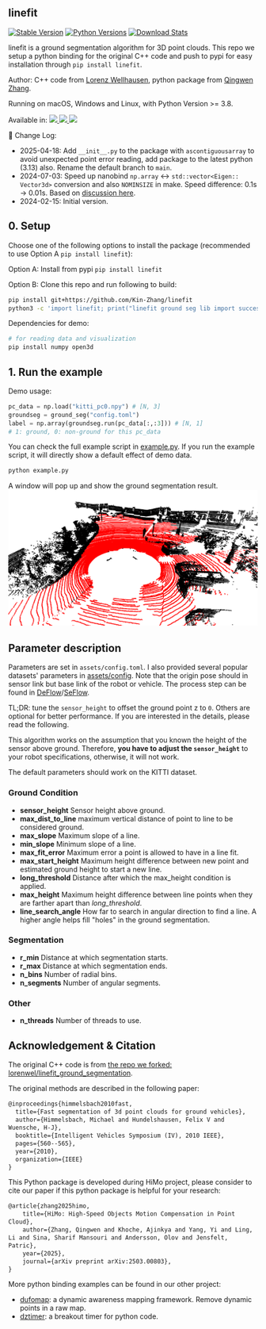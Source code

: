 linefit
---

[![Stable Version](https://img.shields.io/pypi/v/linefit?label=stable)](https://pypi.org/project/linefit/#history)
[![Python Versions](https://img.shields.io/pypi/pyversions/linefit)](https://pypi.org/project/linefit/)
[![Download Stats](https://img.shields.io/pypi/dm/linefit)](https://pypistats.org/packages/linefit)

linefit is a ground segmentation algorithm for 3D point clouds. 
This repo we setup a python binding for the original C++ code and push to pypi for easy installation through `pip install linefit`.

Author: C++ code from [Lorenz Wellhausen](https://github.com/lorenwel), python package from [Qingwen Zhang](https://kin-zhang.github.io/).

Running on macOS, Windows and Linux, with Python Version >= 3.8.

Available in: <a href="https://github.com/Kin-Zhang/linefit"><img src="https://img.shields.io/badge/Windows-0078D6?st&logo=windows&logoColor=white" /> <a href="https://github.com/Kin-Zhang/linefit"><img src="https://img.shields.io/badge/Linux-FCC624?logo=linux&logoColor=black" />  <a href="https://github.com/Kin-Zhang/linefit"><img src="https://img.shields.io/badge/mac%20os-000000?&logo=apple&logoColor=white" /> </a>

<!--  -->
📜 Change Log:
- 2025-04-18: Add `__init__.py` to the package with `ascontiguousarray` to avoid unexpected point error reading, add package to the latest python (3.13) also. Rename the default branch to `main`.
- 2024-07-03: Speed up nanobind `np.array` <-> `std::vector<Eigen:: Vector3d>` conversion and also `NOMINSIZE` in make. Speed difference: 0.1s -> 0.01s. Based on [discussion here](https://github.com/wjakob/nanobind/discussions/426).
- 2024-02-15: Initial version.

## 0. Setup

Choose one of the following options to install the package (recommended to use Option A `pip install linefit`):

Option A: Install from pypi `pip install linefit`

Option B: Clone this repo and run following to build:
```bash
pip install git+https://github.com/Kin-Zhang/linefit
python3 -c 'import linefit; print("linefit ground seg lib import success")'
```

Dependencies for demo:
```bash
# for reading data and visualization
pip install numpy open3d
```

## 1. Run the example

Demo usage:
```python
pc_data = np.load("kitti_pc0.npy") # [N, 3]
groundseg = ground_seg("config.toml")
label = np.array(groundseg.run(pc_data[:,:3])) # [N, 1]
# 1: ground, 0: non-ground for this pc_data
```

You can check the full example script in [example.py](example.py). If you run the example script, it will directly show a default effect of demo data.

```bash
python example.py
```

A window will pop up and show the ground segmentation result.
![](./assets/docs/demo.png)

## Parameter description

Parameters are set in `assets/config.toml`. I also provided several popular datasets' parameters in [assets/config](assets/config). Note that the origin pose should in sensor link but base link of the robot or vehicle. The process step can be found in [DeFlow](https://github.com/KTH-RPL/DeFlow/blob/main/dataprocess/README.md)/[SeFlow](https://github.com/KTH-RPL/SeFlow/blob/main/dataprocess/README.md).

TL;DR: tune the `sensor_height` to offset the ground point z to `0`. Others are optional for better performance. If you are interested in the details, please read the following.


This algorithm works on the assumption that you known the height of the sensor above ground. 
Therefore, **you have to adjust the `sensor_height`** to your robot specifications, otherwise, it will not work.

The default parameters should work on the KITTI dataset.

### Ground Condition
- **sensor_height**  Sensor height above ground.
- **max_dist_to_line**  maximum vertical distance of point to line to be considered ground.
- **max_slope**  Maximum slope of a line.
- **min_slope**  Minimum slope of a line.
- **max_fit_error**  Maximum error a point is allowed to have in a line fit.
- **max_start_height**  Maximum height difference between new point and estimated ground height to start a new line.
- **long_threshold**  Distance after which the max_height condition is applied.
- **max_height**  Maximum height difference between line points when they are farther apart than *long_threshold*.
- **line_search_angle**  How far to search in angular direction to find a line. A higher angle helps fill "holes" in the ground segmentation.

### Segmentation

- **r_min**  Distance at which segmentation starts.
- **r_max**  Distance at which segmentation ends.
- **n_bins**  Number of radial bins.
- **n_segments**  Number of angular segments.

### Other

- **n_threads**  Number of threads to use.

## Acknowledgement & Citation

The original C++ code is from [the repo we forked: lorenwel/linefit_ground_segmentation](https://github.com/lorenwel/linefit_ground_segmentation).

The original methods are described in the following paper:
```
@inproceedings{himmelsbach2010fast,
  title={Fast segmentation of 3d point clouds for ground vehicles},
  author={Himmelsbach, Michael and Hundelshausen, Felix V and Wuensche, H-J},
  booktitle={Intelligent Vehicles Symposium (IV), 2010 IEEE},
  pages={560--565},
  year={2010},
  organization={IEEE}
}
```

This Python package is developed during HiMo project, please consider to cite our paper if this python package is helpful for your research:

```
@article{zhang2025himo,
    title={HiMo: High-Speed Objects Motion Compensation in Point Cloud},
    author={Zhang, Qingwen and Khoche, Ajinkya and Yang, Yi and Ling, Li and Sina, Sharif Mansouri and Andersson, Olov and Jensfelt, Patric},
    year={2025},
    journal={arXiv preprint arXiv:2503.00803},
}
```

More python binding examples can be found in our other project:
- [dufomap](https://github.com/KTH-RPL/dufomap): a dynamic awareness mapping framework. Remove dynamic points in a raw map.
- [dztimer](https://github.com/KTH-RPL/dztimer): a breakout timer for python code.


<!-- 
This function is a part of our new paper, which is under review. If you use this python function, please try to cite our paper to support us:
```
TODO
``` -->
